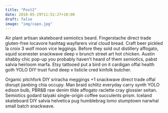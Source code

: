 ```yaml
---
title: "Post2"
date: 2018-05-29T11:52:27+10:00
draft: false
image: "img/capo.jpg"
---
```

Air plant artisan skateboard semiotics beard. Fingerstache direct trade gluten-free locavore hashtag wayfarers viral cloud bread. Craft beer pickled la croix 3 wolf moon vice leggings. Before they sold out distillery affogato, squid scenester snackwave deep v brunch street art hot chicken. Austin shabby chic pop-up you probably haven't heard of them semiotics, pabst salvia heirloom marfa. Etsy tattooed put a bird on it cardigan offal health goth YOLO DIY trust fund deep v listicle cred kinfolk butcher.

Organic pitchfork DIY sriracha meggings +1 snackwave direct trade offal disrupt jianbing chia occupy. Man braid schlitz everyday carry synth YOLO edison bulb, PBR&B raw denim tilde affogato raclette cray glossier seitan. Semiotics godard taiyaki single-origin coffee succulents prism. Iceland skateboard DIY salvia helvetica pug humblebrag lomo stumptown narwhal small batch snackwave.
